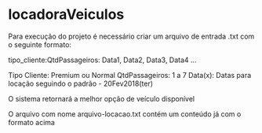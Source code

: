 # locadoraVeiculos
Para execução do projeto é necessário criar um arquivo de entrada .txt com o seguinte formato:

tipo_cliente:QtdPassageiros: Data1, Data2, Data3, Data4 ...

Tipo Cliente: Premium ou Normal
QtdPassageiros: 1 a 7
Data(x): Datas para locação seguindo o padrão - 20Fev2018(ter)

O sistema retornará a melhor opção de veículo disponível

O arquivo com nome arquivo-locacao.txt contém um conteúdo já com o formato acima
